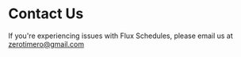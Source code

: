 # Contact Us

If you're experiencing issues with Flux Schedules, please email us at zerotimero@gmail.com
